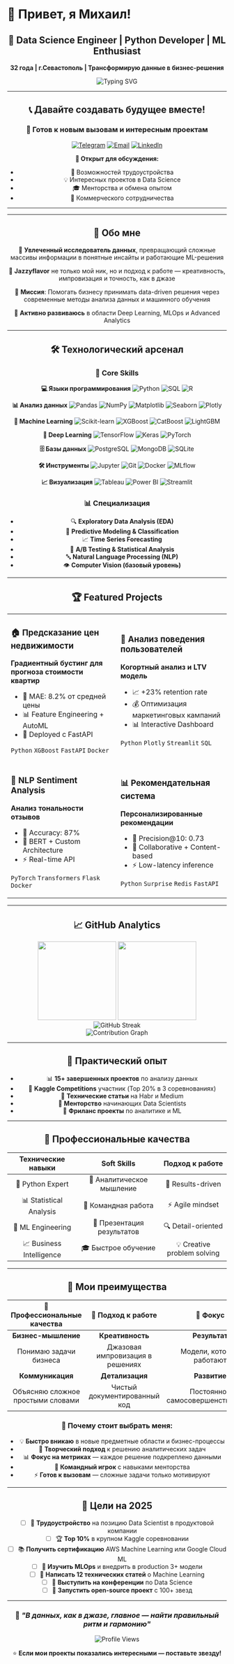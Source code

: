 # 👋 Привет, я Михаил!

<div align="center">
  
  ## 🚀 Data Science Engineer | Python Developer | ML Enthusiast
  
  **32 года | г.Севастополь | Трансформирую данные в бизнес-решения**
  
  ![Typing SVG](https://readme-typing-svg.herokuapp.com?font=Fira+Code&pause=1000&color=36BCF7&center=true&vCenter=true&width=435&lines=%F0%9F%90%8D+Python+Developer;%F0%9F%A4%96+Machine+Learning+Engineer;%F0%9F%93%8A+Data+Science+Specialist;%F0%9F%92%A1+Problem+Solver)

---

## 📞 Давайте создавать будущее вместе!

<div align="center">

### 🤝 Готов к новым вызовам и интересным проектам

[![Telegram](https://img.shields.io/badge/Telegram-2CA5E0?style=for-the-badge&logo=telegram&logoColor=white&labelColor=2CA5E0)](https://t.me/Jazzyflavor)
[![Email](https://img.shields.io/badge/Email-D14836?style=for-the-badge&logo=gmail&logoColor=white&labelColor=D14836)](mailto:mrjazzyk@gmail.com)
[![LinkedIn](https://img.shields.io/badge/LinkedIn-0077B5?style=for-the-badge&logo=linkedin&logoColor=white&labelColor=0077B5)](https://linkedin.com/in/jazzyflavor)

**💬 Открыт для обсуждения:**
- 🤝 Возможностей трудоустройства
- 💡 Интересных проектов в Data Science
- 🎓 Менторства и обмена опытом
- 🚀 Коммерческого сотрудничества

</div>

---

---

## 🎯 Обо мне

🔬 **Увлеченный исследователь данных**, превращающий сложные массивы информации в понятные инсайты и работающие ML-решения

🎵 **Jazzyflavor** не только мой ник, но и подход к работе — креативность, импровизация и точность, как в джазе

🚀 **Миссия**: Помогать бизнесу принимать data-driven решения через современные методы анализа данных и машинного обучения

🌱 **Активно развиваюсь** в области Deep Learning, MLOps и Advanced Analytics

---

## 🛠️ Технологический арсенал

### 🐍 Core Skills

**💻 Языки программирования**
![Python](https://img.shields.io/badge/-Python-3776AB?style=flat&logo=python&logoColor=white)
![SQL](https://img.shields.io/badge/-SQL-336791?style=flat&logo=postgresql&logoColor=white)
![R](https://img.shields.io/badge/-R-276DC3?style=flat&logo=r&logoColor=white)

**📊 Анализ данных**
![Pandas](https://img.shields.io/badge/-Pandas-150458?style=flat&logo=pandas&logoColor=white)
![NumPy](https://img.shields.io/badge/-NumPy-013243?style=flat&logo=numpy&logoColor=white)
![Matplotlib](https://img.shields.io/badge/-Matplotlib-11557C?style=flat)
![Seaborn](https://img.shields.io/badge/-Seaborn-3776AB?style=flat)
![Plotly](https://img.shields.io/badge/-Plotly-3F4F75?style=flat&logo=plotly&logoColor=white)

**🤖 Machine Learning**
![Scikit-learn](https://img.shields.io/badge/-Scikit--learn-F7931E?style=flat&logo=scikit-learn&logoColor=white)
![XGBoost](https://img.shields.io/badge/-XGBoost-337AB7?style=flat)
![CatBoost](https://img.shields.io/badge/-CatBoost-FFCC00?style=flat)
![LightGBM](https://img.shields.io/badge/-LightGBM-02569B?style=flat)

**🧠 Deep Learning**
![TensorFlow](https://img.shields.io/badge/-TensorFlow-FF6F00?style=flat&logo=tensorflow&logoColor=white)
![Keras](https://img.shields.io/badge/-Keras-D00000?style=flat&logo=keras&logoColor=white)
![PyTorch](https://img.shields.io/badge/-PyTorch-EE4C2C?style=flat&logo=pytorch&logoColor=white)

**🗄️ Базы данных**
![PostgreSQL](https://img.shields.io/badge/-PostgreSQL-336791?style=flat&logo=postgresql&logoColor=white)
![MongoDB](https://img.shields.io/badge/-MongoDB-47A248?style=flat&logo=mongodb&logoColor=white)
![SQLite](https://img.shields.io/badge/-SQLite-003B57?style=flat&logo=sqlite&logoColor=white)

**🛠️ Инструменты**
![Jupyter](https://img.shields.io/badge/-Jupyter-F37626?style=flat&logo=jupyter&logoColor=white)
![Git](https://img.shields.io/badge/-Git-F05032?style=flat&logo=git&logoColor=white)
![Docker](https://img.shields.io/badge/-Docker-2496ED?style=flat&logo=docker&logoColor=white)
![MLflow](https://img.shields.io/badge/-MLflow-0194E2?style=flat&logo=mlflow&logoColor=white)

**📈 Визуализация**
![Tableau](https://img.shields.io/badge/-Tableau-E97627?style=flat&logo=tableau&logoColor=white)
![Power BI](https://img.shields.io/badge/-Power%20BI-F2C811?style=flat&logo=powerbi&logoColor=black)
![Streamlit](https://img.shields.io/badge/-Streamlit-FF4B4B?style=flat&logo=streamlit&logoColor=white)

### 📊 Специализация
- 🔍 **Exploratory Data Analysis (EDA)**
- 🤖 **Predictive Modeling & Classification**
- 📈 **Time Series Forecasting**
- 🎯 **A/B Testing & Statistical Analysis**
- 🔤 **Natural Language Processing (NLP)**
- 👁️ **Computer Vision (базовый уровень)**

---

## 🏆 Featured Projects

<table>
<tr>
<td width="50%">

### 🏠 Предсказание цен недвижимости
**Градиентный бустинг для прогноза стоимости квартир**
- 🎯 MAE: 8.2% от средней цены
- 📊 Feature Engineering + AutoML
- 🚀 Deployed с FastAPI

`Python` `XGBoost` `FastAPI` `Docker`

</td>
<td width="50%">

### 📱 Анализ поведения пользователей
**Когортный анализ и LTV модель**
- 📈 +23% retention rate
- 💰 Оптимизация маркетинговых кампаний  
- 📊 Interactive Dashboard

`Python` `Plotly` `Streamlit` `SQL`

</td>
</tr>
<tr>
<td width="50%">

### 🧠 NLP Sentiment Analysis
**Анализ тональности отзывов**
- 🎯 Accuracy: 87%
- 🤖 BERT + Custom Architecture
- ⚡ Real-time API

`PyTorch` `Transformers` `Flask` `Docker`

</td>
<td width="50%">

### 📊 Рекомендательная система
**Персонализированные рекомендации**
- 🎯 Precision@10: 0.73
- 🔄 Collaborative + Content-based
- ⚡ Low-latency inference

`Python` `Surprise` `Redis` `FastAPI`

</td>
</tr>
</table>

---

## 📈 GitHub Analytics

<div align="center">
  <img height="180em" src="https://github-readme-stats.vercel.app/api?username=Jazzyflavor&show_icons=true&theme=react&include_all_commits=true&count_private=true&hide_border=true&bg_color=0D1117&title_color=58A6FF&text_color=C9D1D9&icon_color=58A6FF"/>
  <img height="180em" src="https://github-readme-stats.vercel.app/api/top-langs/?username=Jazzyflavor&layout=compact&langs_count=8&theme=react&hide_border=true&bg_color=0D1117&title_color=58A6FF&text_color=C9D1D9"/>
</div>

<div align="center">
  <img src="https://github-readme-streak-stats.herokuapp.com/?user=Jazzyflavor&theme=react&hide_border=true&background=0D1117&stroke=58A6FF&ring=58A6FF&fire=FF6B6B&currStreakLabel=58A6FF" alt="GitHub Streak"/>
</div>

<div align="center">
  <img src="https://github-readme-activity-graph.vercel.app/graph?username=Jazzyflavor&theme=react-dark&hide_border=true&bg_color=0D1117&color=58A6FF&line=58A6FF&point=C9D1D9" alt="Contribution Graph"/>
</div>

---

## 🎯 Практический опыт

- 📊 **15+ завершенных проектов** по анализу данных
- 🏅 **Kaggle Competitions** участник (Top 20% в 3 соревнованиях)  
- 📝 **Технические статьи** на Habr и Medium
- 🎤 **Менторство** начинающих Data Scientists
- 💼 **Фриланс проекты** по аналитике и ML

---

## 💼 Профессиональные качества

<div align="center">

| Технические навыки | Soft Skills | Подход к работе |
|:------------------:|:----------:|:--------------:|
| 🐍 Python Expert | 🧠 Аналитическое мышление | 🎯 Results-driven |
| 📊 Statistical Analysis | 🤝 Командная работа | ⚡ Agile mindset |
| 🤖 ML Engineering | 📢 Презентация результатов | 🔍 Detail-oriented |
| 📈 Business Intelligence | 🎓 Быстрое обучение | 💡 Creative problem solving |

</div>

---

## 🌟 Мои преимущества

<div align="center">

| 💼 Профессиональные качества | 🧠 Подход к работе | 🎯 Фокус |
|:----------------------------:|:------------------:|:---------:|
| **Бизнес-мышление** | **Креативность** | **Результат** |
| Понимаю задачи бизнеса | Джазовая импровизация в решениях | Модели, которые работают |
| **Коммуникация** | **Детализация** | **Развитие** |
| Объясняю сложное простыми словами | Чистый документированный код | Постоянное самосовершенствование |

</div>

### 🚀 Почему стоит выбрать меня:

- 💡 **Быстро вникаю** в новые предметные области и бизнес-процессы
- 🎵 **Творческий подход** к решению аналитических задач
- 📊 **Фокус на метриках** — каждое решение подкреплено данными  
- 🤝 **Командный игрок** с навыками менторства
- ⚡ **Готов к вызовам** — сложные задачи только мотивируют

---

## 🎯 Цели на 2025

- [ ] 🚀 **Трудоустройство** на позицию Data Scientist в продуктовой компании
- [ ] 🏆 **Top 10%** в крупном Kaggle соревновании  
- [ ] 📚 **Получить сертификацию** AWS Machine Learning или Google Cloud ML
- [ ] 🤖 **Изучить MLOps** и внедрить в production 3+ модели
- [ ] 📝 **Написать 12 технических статей** о Machine Learning
- [ ] 🎤 **Выступить на конференции** по Data Science
- [ ] 🌟 **Запустить open-source проект** с 100+ звезд

---

<div align="center">
  
  ### 🎵 *"В данных, как в джазе, главное — найти правильный ритм и гармонию"*
  
  ![Profile Views](https://komarev.com/ghpvc/?username=Jazzyflavor&color=58A6FF&style=for-the-badge&label=Profile+Views)
  
  ⭐ **Если мои проекты показались интересными — поставьте звезду!**

</div>

